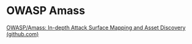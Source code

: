 # OWASP Amass
[OWASP/Amass: In-depth Attack Surface Mapping and Asset Discovery (github.com)](https://github.com/OWASP/Amass)